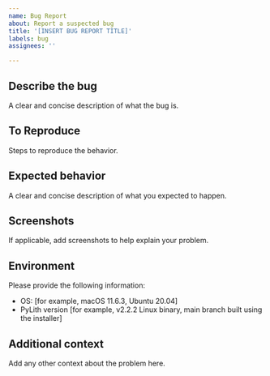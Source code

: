 ```yaml
---
name: Bug Report
about: Report a suspected bug
title: '[INSERT BUG REPORT TITLE]'
labels: bug
assignees: ''

---
```


## Describe the bug

A clear and concise description of what the bug is.

## To Reproduce

Steps to reproduce the behavior.

## Expected behavior

A clear and concise description of what you expected to happen.

## Screenshots

If applicable, add screenshots to help explain your problem.

## Environment

Please provide the following information:

- OS: [for example, macOS 11.6.3, Ubuntu 20.04]
- PyLith version [for example, v2.2.2 Linux binary, main branch built using the installer]

## Additional context

Add any other context about the problem here.
